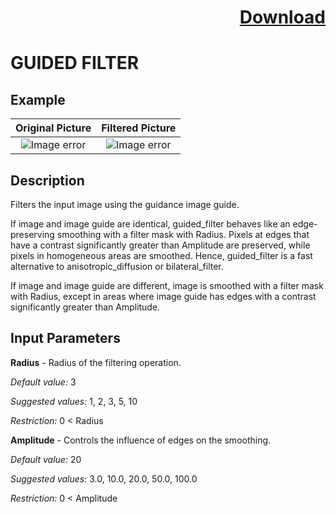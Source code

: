 # <p align="right"><a class="github-button" aria-label="Download ntkme/github-buttons on GitHub" href="https://github.com/Balluff-BVS/halconscripts/raw/master/Filters/Smoothing/GuidedFilter/guided_filter.zip" data-icon="octicon-cloud-download">Download</a></p>


GUIDED FILTER
==========

## Example

Original Picture             | Filtered Picture
:-------------------------:|:-------------------------:
![Image error](https://github.com/Balluff-BVS/halconscripts/blob/master/Filters/Smoothing/GuidedFilter/original.png?raw=true)  |  ![Image error](https://github.com/Balluff-BVS/halconscripts/blob/master/Filters/Smoothing/GuidedFilter/guided_filter.png?raw=true)

Description
----------

Filters the input image using the guidance image guide. 

If image and image guide are identical, guided_filter behaves like an edge-preserving smoothing with a filter mask with Radius. Pixels at edges that have a contrast significantly greater than Amplitude are preserved, while pixels in homogeneous areas are smoothed. Hence, guided_filter is a fast alternative to anisotropic_diffusion or bilateral_filter.

If image and image guide are different, image is smoothed with a filter mask with Radius, except in areas where image guide has edges with a contrast significantly greater than Amplitude.

Input Parameters
----------

**Radius** - Radius of the filtering operation.

*Default value:* 3

*Suggested values:* 1, 2, 3, 5, 10

*Restriction:* 0 < Radius

**Amplitude** - Controls the influence of edges on the smoothing.

*Default value:* 20

*Suggested values:* 3.0, 10.0, 20.0, 50.0, 100.0

*Restriction:* 0 < Amplitude
